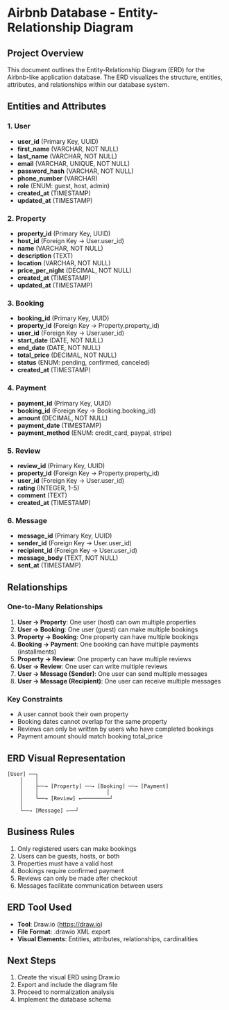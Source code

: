 # Airbnb Database - Entity-Relationship Diagram

## Project Overview
This document outlines the Entity-Relationship Diagram (ERD) for the Airbnb-like application database. The ERD visualizes the structure, entities, attributes, and relationships within our database system.

## Entities and Attributes

### 1. User
- **user_id** (Primary Key, UUID)
- **first_name** (VARCHAR, NOT NULL)
- **last_name** (VARCHAR, NOT NULL)
- **email** (VARCHAR, UNIQUE, NOT NULL)
- **password_hash** (VARCHAR, NOT NULL)
- **phone_number** (VARCHAR)
- **role** (ENUM: guest, host, admin)
- **created_at** (TIMESTAMP)
- **updated_at** (TIMESTAMP)

### 2. Property
- **property_id** (Primary Key, UUID)
- **host_id** (Foreign Key → User.user_id)
- **name** (VARCHAR, NOT NULL)
- **description** (TEXT)
- **location** (VARCHAR, NOT NULL)
- **price_per_night** (DECIMAL, NOT NULL)
- **created_at** (TIMESTAMP)
- **updated_at** (TIMESTAMP)

### 3. Booking
- **booking_id** (Primary Key, UUID)
- **property_id** (Foreign Key → Property.property_id)
- **user_id** (Foreign Key → User.user_id)
- **start_date** (DATE, NOT NULL)
- **end_date** (DATE, NOT NULL)
- **total_price** (DECIMAL, NOT NULL)
- **status** (ENUM: pending, confirmed, canceled)
- **created_at** (TIMESTAMP)

### 4. Payment
- **payment_id** (Primary Key, UUID)
- **booking_id** (Foreign Key → Booking.booking_id)
- **amount** (DECIMAL, NOT NULL)
- **payment_date** (TIMESTAMP)
- **payment_method** (ENUM: credit_card, paypal, stripe)

### 5. Review
- **review_id** (Primary Key, UUID)
- **property_id** (Foreign Key → Property.property_id)
- **user_id** (Foreign Key → User.user_id)
- **rating** (INTEGER, 1-5)
- **comment** (TEXT)
- **created_at** (TIMESTAMP)

### 6. Message
- **message_id** (Primary Key, UUID)
- **sender_id** (Foreign Key → User.user_id)
- **recipient_id** (Foreign Key → User.user_id)
- **message_body** (TEXT, NOT NULL)
- **sent_at** (TIMESTAMP)

## Relationships

### One-to-Many Relationships
1. **User → Property**: One user (host) can own multiple properties
2. **User → Booking**: One user (guest) can make multiple bookings
3. **Property → Booking**: One property can have multiple bookings
4. **Booking → Payment**: One booking can have multiple payments (installments)
5. **Property → Review**: One property can have multiple reviews
6. **User → Review**: One user can write multiple reviews
7. **User → Message (Sender)**: One user can send multiple messages
8. **User → Message (Recipient)**: One user can receive multiple messages

### Key Constraints
- A user cannot book their own property
- Booking dates cannot overlap for the same property
- Reviews can only be written by users who have completed bookings
- Payment amount should match booking total_price

## ERD Visual Representation
```
[User] ──┐
    │    │
    │    ├──→ [Property] ──→ [Booking] ──→ [Payment]
    │    │                      │
    │    └──→ [Review] ←─────────┘
    │
    └──→ [Message] ←──┘
```

## Business Rules
1. Only registered users can make bookings
2. Users can be guests, hosts, or both
3. Properties must have a valid host
4. Bookings require confirmed payment
5. Reviews can only be made after checkout
6. Messages facilitate communication between users

## ERD Tool Used
- **Tool**: Draw.io (https://draw.io)
- **File Format**: .drawio XML export
- **Visual Elements**: Entities, attributes, relationships, cardinalities

## Next Steps
1. Create the visual ERD using Draw.io
2. Export and include the diagram file
3. Proceed to normalization analysis
4. Implement the database schema